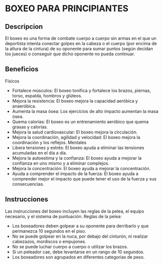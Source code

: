 # BOXEO PARA PRINCIPIANTES

## Descripcion

El boxeo es una forma de combate cuerpo a cuerpo sin armas en el que un deportista intenta conectar golpes en la cabeza o el cuerpo (por encima de la altura de la cintura) de su oponente para sumar puntos (según decidan los jueces) o conseguir que dicho oponente no pueda continuar.

## Beneficios

Físicos
- Fortalece músculos: El boxeo tonifica y fortalece los brazos, piernas, torso, espalda, hombros y glúteos. 
- Mejora la resistencia: El boxeo mejora la capacidad aeróbica y anaeróbica. 
- Aumenta la masa ósea: Los ejercicios de alto impacto aumentan la masa ósea. 
- Quema calorías: El boxeo es un entrenamiento aeróbico que quema grasas y calorías. 
- Mejora la salud cardiovascular: El boxeo mejora la circulación. 
- Mejora la coordinación, agilidad y velocidad: El boxeo mejora la coordinación y los reflejos. 
Mentales
- Libera tensiones y estrés: El boxeo ayuda a eliminar las tensiones acumuladas en el día a día. 
- Mejora la autoestima y la confianza: El boxeo ayuda a mejorar la confianza en uno mismo y a eliminar complejos. 
- Mejora la concentración: El boxeo ayuda a mejorar la concentración. 
- Ayuda a comprender el impacto de la fuerza: El boxeo ayuda a comprender mejor el impacto que puede tener el uso de la fuerza y sus consecuencias. 

## Instrucciones

Las instrucciones del boxeo incluyen las reglas de la pelea, el equipo necesario, y el sistema de puntuación. 
Reglas de la pelea:
- Los boxeadores deben golpear a su oponente para derribarlo y que permanezca 10 segundos en el piso. 
- No se puede golpear en la nuca, por debajo del cinturón, ni realizar cabezazos, mordiscos o empujones. 
- No se puede luchar cuerpo a cuerpo o utilizar los brazos. 
- Si un peleador cae, debe levantarse en un rango de 10 segundos. 
- Los boxeadores son agrupados en diferentes categorías de peso. 